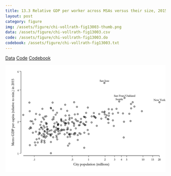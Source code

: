 ```yaml
---
title: 13.3 Relative GDP per worker across MSAs versus their size, 2015
layout: post
category: figure
img: /assets/figure/chi-vollrath-fig13003-thumb.png
data: /assets/figure/chi-vollrath-fig13003.csv
code: /assets/figure/chi-vollrath-fig13003.do
codebook: /assets/figure/chi-vollrath-fig13003.txt
---
```


[Data](/assets/figure/chi-vollrath-fig13003.csv) [Code](/assets/figure/chi-vollrath-fig13003.do) [Codebook](/assets/figure/chi-vollrath-fig13003.txt)

![13.3 Relative GDP per worker across MSAs versus their size, 2015](/assets/figure/chi-vollrath-fig13003.png)
